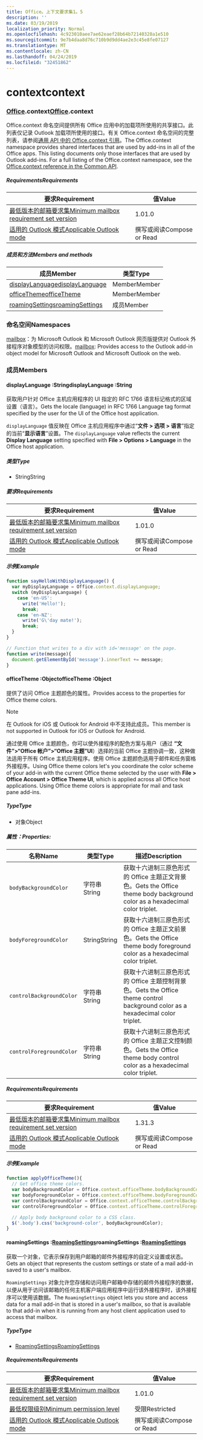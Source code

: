 ```yaml
---
title: Office。上下文要求集1。5
description: ''
ms.date: 03/19/2019
localization_priority: Normal
ms.openlocfilehash: 4c923010aee7ae62eaef28b64b72140328a1e510
ms.sourcegitcommit: 9e7b4daa8d76c710b9d9dd4ae2e3c45e8fe07127
ms.translationtype: MT
ms.contentlocale: zh-CN
ms.lasthandoff: 04/24/2019
ms.locfileid: "32451862"
---
```

# <a name="context"></a><span data-ttu-id="8afb6-102">context</span><span class="sxs-lookup"><span data-stu-id="8afb6-102">context</span></span>

### <a name="officeofficemdcontext"></a><span data-ttu-id="8afb6-103">[Office](Office.md).context</span><span class="sxs-lookup"><span data-stu-id="8afb6-103">[Office](Office.md).context</span></span>

<span data-ttu-id="8afb6-p101">Office.context 命名空间提供所有 Office 应用中的加载项所使用的共享接口。此列表仅记录 Outlook 加载项所使用的接口。有关 Office.context 命名空间的完整列表，请参阅[通用 API 中的 Office.context 引用](/javascript/api/office/office.context)。</span><span class="sxs-lookup"><span data-stu-id="8afb6-p101">The Office.context namespace provides shared interfaces that are used by add-ins in all of the Office apps. This listing documents only those interfaces that are used by Outlook add-ins. For a full listing of the Office.context namespace, see the [Office.context reference in the Common API](/javascript/api/office/office.context).</span></span>

##### <a name="requirements"></a><span data-ttu-id="8afb6-106">Requirements</span><span class="sxs-lookup"><span data-stu-id="8afb6-106">Requirements</span></span>

|<span data-ttu-id="8afb6-107">要求</span><span class="sxs-lookup"><span data-stu-id="8afb6-107">Requirement</span></span>| <span data-ttu-id="8afb6-108">值</span><span class="sxs-lookup"><span data-stu-id="8afb6-108">Value</span></span>|
|---|---|
|[<span data-ttu-id="8afb6-109">最低版本的邮箱要求集</span><span class="sxs-lookup"><span data-stu-id="8afb6-109">Minimum mailbox requirement set version</span></span>](/office/dev/add-ins/reference/requirement-sets/outlook-api-requirement-sets)| <span data-ttu-id="8afb6-110">1.0</span><span class="sxs-lookup"><span data-stu-id="8afb6-110">1.0</span></span>|
|[<span data-ttu-id="8afb6-111">适用的 Outlook 模式</span><span class="sxs-lookup"><span data-stu-id="8afb6-111">Applicable Outlook mode</span></span>](/outlook/add-ins/#extension-points)| <span data-ttu-id="8afb6-112">撰写或阅读</span><span class="sxs-lookup"><span data-stu-id="8afb6-112">Compose or Read</span></span>|

##### <a name="members-and-methods"></a><span data-ttu-id="8afb6-113">成员和方法</span><span class="sxs-lookup"><span data-stu-id="8afb6-113">Members and methods</span></span>

| <span data-ttu-id="8afb6-114">成员</span><span class="sxs-lookup"><span data-stu-id="8afb6-114">Member</span></span> | <span data-ttu-id="8afb6-115">类型</span><span class="sxs-lookup"><span data-stu-id="8afb6-115">Type</span></span> |
|--------|------|
| [<span data-ttu-id="8afb6-116">displayLanguage</span><span class="sxs-lookup"><span data-stu-id="8afb6-116">displayLanguage</span></span>](#displaylanguage-string) | <span data-ttu-id="8afb6-117">Member</span><span class="sxs-lookup"><span data-stu-id="8afb6-117">Member</span></span> |
| [<span data-ttu-id="8afb6-118">officeTheme</span><span class="sxs-lookup"><span data-stu-id="8afb6-118">officeTheme</span></span>](#officetheme-object) | <span data-ttu-id="8afb6-119">Member</span><span class="sxs-lookup"><span data-stu-id="8afb6-119">Member</span></span> |
| [<span data-ttu-id="8afb6-120">roamingSettings</span><span class="sxs-lookup"><span data-stu-id="8afb6-120">roamingSettings</span></span>](#roamingsettings-roamingsettings) | <span data-ttu-id="8afb6-121">成员</span><span class="sxs-lookup"><span data-stu-id="8afb6-121">Member</span></span> |

### <a name="namespaces"></a><span data-ttu-id="8afb6-122">命名空间</span><span class="sxs-lookup"><span data-stu-id="8afb6-122">Namespaces</span></span>

<span data-ttu-id="8afb6-123">[mailbox](office.context.mailbox.md)：为 Microsoft Outlook 和 Microsoft Outlook 网页版提供对 Outlook 外接程序对象模型的访问权限。</span><span class="sxs-lookup"><span data-stu-id="8afb6-123">[mailbox](office.context.mailbox.md): Provides access to the Outlook add-in object model for Microsoft Outlook and Microsoft Outlook on the web.</span></span>

### <a name="members"></a><span data-ttu-id="8afb6-124">成员</span><span class="sxs-lookup"><span data-stu-id="8afb6-124">Members</span></span>

####  <a name="displaylanguage-string"></a><span data-ttu-id="8afb6-125">displayLanguage :String</span><span class="sxs-lookup"><span data-stu-id="8afb6-125">displayLanguage :String</span></span>

<span data-ttu-id="8afb6-126">获取用户针对 Office 主机应用程序的 UI 指定的 RFC 1766 语言标记格式的区域设置（语言）。</span><span class="sxs-lookup"><span data-stu-id="8afb6-126">Gets the locale (language) in RFC 1766 Language tag format specified by the user for the UI of the Office host application.</span></span>

<span data-ttu-id="8afb6-127">`displayLanguage` 值反映在 Office 主机应用程序中通过“**文件 > 选项 > 语言**”指定的当前“**显示语言**”设置。</span><span class="sxs-lookup"><span data-stu-id="8afb6-127">The `displayLanguage` value reflects the current **Display Language** setting specified with **File > Options > Language** in the Office host application.</span></span>

##### <a name="type"></a><span data-ttu-id="8afb6-128">类型</span><span class="sxs-lookup"><span data-stu-id="8afb6-128">Type</span></span>

*   <span data-ttu-id="8afb6-129">String</span><span class="sxs-lookup"><span data-stu-id="8afb6-129">String</span></span>

##### <a name="requirements"></a><span data-ttu-id="8afb6-130">要求</span><span class="sxs-lookup"><span data-stu-id="8afb6-130">Requirements</span></span>

|<span data-ttu-id="8afb6-131">要求</span><span class="sxs-lookup"><span data-stu-id="8afb6-131">Requirement</span></span>| <span data-ttu-id="8afb6-132">值</span><span class="sxs-lookup"><span data-stu-id="8afb6-132">Value</span></span>|
|---|---|
|[<span data-ttu-id="8afb6-133">最低版本的邮箱要求集</span><span class="sxs-lookup"><span data-stu-id="8afb6-133">Minimum mailbox requirement set version</span></span>](/office/dev/add-ins/reference/requirement-sets/outlook-api-requirement-sets)| <span data-ttu-id="8afb6-134">1.0</span><span class="sxs-lookup"><span data-stu-id="8afb6-134">1.0</span></span>|
|[<span data-ttu-id="8afb6-135">适用的 Outlook 模式</span><span class="sxs-lookup"><span data-stu-id="8afb6-135">Applicable Outlook mode</span></span>](/outlook/add-ins/#extension-points)| <span data-ttu-id="8afb6-136">撰写或阅读</span><span class="sxs-lookup"><span data-stu-id="8afb6-136">Compose or Read</span></span>|

##### <a name="example"></a><span data-ttu-id="8afb6-137">示例</span><span class="sxs-lookup"><span data-stu-id="8afb6-137">Example</span></span>

```javascript
function sayHelloWithDisplayLanguage() {
  var myDisplayLanguage = Office.context.displayLanguage;
  switch (myDisplayLanguage) {
    case 'en-US':
      write('Hello!');
      break;
    case 'en-NZ':
      write('G\'day mate!');
      break;
  }
}

// Function that writes to a div with id='message' on the page.
function write(message){
  document.getElementById('message').innerText += message;
}
```

####  <a name="officetheme-object"></a><span data-ttu-id="8afb6-138">officeTheme :Object</span><span class="sxs-lookup"><span data-stu-id="8afb6-138">officeTheme :Object</span></span>

<span data-ttu-id="8afb6-139">提供了访问 Office 主题颜色的属性。</span><span class="sxs-lookup"><span data-stu-id="8afb6-139">Provides access to the properties for Office theme colors.</span></span>

> [!NOTE]
> <span data-ttu-id="8afb6-140">在 Outlook for iOS 或 Outlook for Android 中不支持此成员。</span><span class="sxs-lookup"><span data-stu-id="8afb6-140">This member is not supported in Outlook for iOS or Outlook for Android.</span></span>

<span data-ttu-id="8afb6-p102">通过使用 Office 主题颜色，你可以使外接程序的配色方案与用户（通过 **“文件”>“Office 帐户”>“Office 主题”UI**）选择的当前 Office 主题协调一致，这种做法适用于所有 Office 主机应用程序。使用 Office 主题颜色适用于邮件和任务窗格外接程序。</span><span class="sxs-lookup"><span data-stu-id="8afb6-p102">Using Office theme colors let's you coordinate the color scheme of your add-in with the current Office theme selected by the user with **File > Office Account > Office Theme UI**, which is applied across all Office host applications. Using Office theme colors is appropriate for mail and task pane add-ins.</span></span>

##### <a name="type"></a><span data-ttu-id="8afb6-143">Type</span><span class="sxs-lookup"><span data-stu-id="8afb6-143">Type</span></span>

*   <span data-ttu-id="8afb6-144">对象</span><span class="sxs-lookup"><span data-stu-id="8afb6-144">Object</span></span>

##### <a name="properties"></a><span data-ttu-id="8afb6-145">属性：</span><span class="sxs-lookup"><span data-stu-id="8afb6-145">Properties:</span></span>

|<span data-ttu-id="8afb6-146">名称</span><span class="sxs-lookup"><span data-stu-id="8afb6-146">Name</span></span>| <span data-ttu-id="8afb6-147">类型</span><span class="sxs-lookup"><span data-stu-id="8afb6-147">Type</span></span>| <span data-ttu-id="8afb6-148">描述</span><span class="sxs-lookup"><span data-stu-id="8afb6-148">Description</span></span>|
|---|---|---|
|`bodyBackgroundColor`| <span data-ttu-id="8afb6-149">字符串</span><span class="sxs-lookup"><span data-stu-id="8afb6-149">String</span></span>|<span data-ttu-id="8afb6-150">获取十六进制三原色形式的 Office 主题正文背景色。</span><span class="sxs-lookup"><span data-stu-id="8afb6-150">Gets the Office theme body background color as a hexadecimal color triplet.</span></span>|
|`bodyForegroundColor`| <span data-ttu-id="8afb6-151">String</span><span class="sxs-lookup"><span data-stu-id="8afb6-151">String</span></span>|<span data-ttu-id="8afb6-152">获取十六进制三原色形式的 Office 主题正文前景色。</span><span class="sxs-lookup"><span data-stu-id="8afb6-152">Gets the Office theme body foreground color as a hexadecimal color triplet.</span></span>|
|`controlBackgroundColor`| <span data-ttu-id="8afb6-153">字符串</span><span class="sxs-lookup"><span data-stu-id="8afb6-153">String</span></span>|<span data-ttu-id="8afb6-154">获取十六进制三原色形式的 Office 主题控制背景色。</span><span class="sxs-lookup"><span data-stu-id="8afb6-154">Gets the Office theme control background color as a hexadecimal color triplet.</span></span>|
|`controlForegroundColor`| <span data-ttu-id="8afb6-155">字符串</span><span class="sxs-lookup"><span data-stu-id="8afb6-155">String</span></span>|<span data-ttu-id="8afb6-156">获取十六进制三原色形式的 Office 主题正文控制颜色。</span><span class="sxs-lookup"><span data-stu-id="8afb6-156">Gets the Office theme body control color as a hexadecimal color triplet.</span></span>|

##### <a name="requirements"></a><span data-ttu-id="8afb6-157">Requirements</span><span class="sxs-lookup"><span data-stu-id="8afb6-157">Requirements</span></span>

|<span data-ttu-id="8afb6-158">要求</span><span class="sxs-lookup"><span data-stu-id="8afb6-158">Requirement</span></span>| <span data-ttu-id="8afb6-159">值</span><span class="sxs-lookup"><span data-stu-id="8afb6-159">Value</span></span>|
|---|---|
|[<span data-ttu-id="8afb6-160">最低版本的邮箱要求集</span><span class="sxs-lookup"><span data-stu-id="8afb6-160">Minimum mailbox requirement set version</span></span>](/office/dev/add-ins/reference/requirement-sets/outlook-api-requirement-sets)| <span data-ttu-id="8afb6-161">1.3</span><span class="sxs-lookup"><span data-stu-id="8afb6-161">1.3</span></span>|
|[<span data-ttu-id="8afb6-162">适用的 Outlook 模式</span><span class="sxs-lookup"><span data-stu-id="8afb6-162">Applicable Outlook mode</span></span>](/outlook/add-ins/#extension-points)| <span data-ttu-id="8afb6-163">撰写或阅读</span><span class="sxs-lookup"><span data-stu-id="8afb6-163">Compose or Read</span></span>|

##### <a name="example"></a><span data-ttu-id="8afb6-164">示例</span><span class="sxs-lookup"><span data-stu-id="8afb6-164">Example</span></span>

```javascript
function applyOfficeTheme(){
  // Get office theme colors.
  var bodyBackgroundColor = Office.context.officeTheme.bodyBackgroundColor;
  var bodyForegroundColor = Office.context.officeTheme.bodyForegroundColor;
  var controlBackgroundColor = Office.context.officeTheme.controlBackgroundColor
  var controlForegroundColor = Office.context.officeTheme.controlForegroundColor;

  // Apply body background color to a CSS class.
  $('.body').css('background-color', bodyBackgroundColor);
}
```

####  <a name="roamingsettings-roamingsettingsjavascriptapioutlook15officeroamingsettings"></a><span data-ttu-id="8afb6-165">roamingSettings :[RoamingSettings](/javascript/api/outlook_1_5/office.RoamingSettings)</span><span class="sxs-lookup"><span data-stu-id="8afb6-165">roamingSettings :[RoamingSettings](/javascript/api/outlook_1_5/office.RoamingSettings)</span></span>

<span data-ttu-id="8afb6-166">获取一个对象，它表示保存到用户邮箱的邮件外接程序的自定义设置或状态。</span><span class="sxs-lookup"><span data-stu-id="8afb6-166">Gets an object that represents the custom settings or state of a mail add-in saved to a user's mailbox.</span></span>

<span data-ttu-id="8afb6-167">`RoamingSettings` 对象允许您存储和访问用户邮箱中存储的邮件外接程序的数据，以便从用于访问该邮箱的任何主机客户端应用程序中运行该外接程序时，该外接程序可以使用该数据。</span><span class="sxs-lookup"><span data-stu-id="8afb6-167">The `RoamingSettings` object lets you store and access data for a mail add-in that is stored in a user's mailbox, so that is available to that add-in when it is running from any host client application used to access that mailbox.</span></span>

##### <a name="type"></a><span data-ttu-id="8afb6-168">Type</span><span class="sxs-lookup"><span data-stu-id="8afb6-168">Type</span></span>

*   [<span data-ttu-id="8afb6-169">RoamingSettings</span><span class="sxs-lookup"><span data-stu-id="8afb6-169">RoamingSettings</span></span>](/javascript/api/outlook_1_5/office.RoamingSettings)

##### <a name="requirements"></a><span data-ttu-id="8afb6-170">Requirements</span><span class="sxs-lookup"><span data-stu-id="8afb6-170">Requirements</span></span>

|<span data-ttu-id="8afb6-171">要求</span><span class="sxs-lookup"><span data-stu-id="8afb6-171">Requirement</span></span>| <span data-ttu-id="8afb6-172">值</span><span class="sxs-lookup"><span data-stu-id="8afb6-172">Value</span></span>|
|---|---|
|[<span data-ttu-id="8afb6-173">最低版本的邮箱要求集</span><span class="sxs-lookup"><span data-stu-id="8afb6-173">Minimum mailbox requirement set version</span></span>](/office/dev/add-ins/reference/requirement-sets/outlook-api-requirement-sets)| <span data-ttu-id="8afb6-174">1.0</span><span class="sxs-lookup"><span data-stu-id="8afb6-174">1.0</span></span>|
|[<span data-ttu-id="8afb6-175">最低权限级别</span><span class="sxs-lookup"><span data-stu-id="8afb6-175">Minimum permission level</span></span>](/outlook/add-ins/understanding-outlook-add-in-permissions)| <span data-ttu-id="8afb6-176">受限</span><span class="sxs-lookup"><span data-stu-id="8afb6-176">Restricted</span></span>|
|[<span data-ttu-id="8afb6-177">适用的 Outlook 模式</span><span class="sxs-lookup"><span data-stu-id="8afb6-177">Applicable Outlook mode</span></span>](/outlook/add-ins/#extension-points)| <span data-ttu-id="8afb6-178">撰写或阅读</span><span class="sxs-lookup"><span data-stu-id="8afb6-178">Compose or Read</span></span>|
